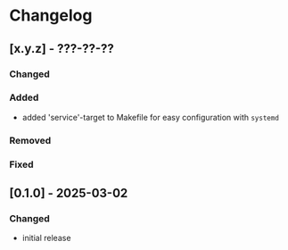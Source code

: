 # Changelog

## [x.y.z] - ???-??-??

### Changed

### Added

- added 'service'-target to Makefile for easy configuration with `systemd`

### Removed

### Fixed

## [0.1.0] - 2025-03-02

### Changed

- initial release
